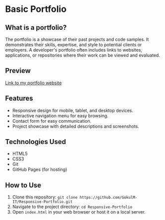 # Basic Portfolio
## What is a portfolio?
The portfolio is a showcase of their past projects and code samples. It demonstrates their skills, expertise, and style to potential clients or employers. A developer's portfolio often includes links to websites, applications, or repositories where their work can be viewed and evaluated.
## Preview
[Link to my portfolio website](https://gokulm-it.github.io/Responsive-Portfolio/)
## Features
- Responsive design for mobile, tablet, and desktop devices.
- Interactive navigation menu for easy browsing.
- Contact form for easy communication.
- Project showcase with detailed descriptions and screenshots.
## Technologies Used
- HTML5
- CSS3
- Git
- GitHub Pages (for hosting)
## How to Use
1. Clone this repository: `git clone https://github.com/GokulM-IT/Responsive-Portfolio.git`
2. Navigate to the project directory: `cd Responsive-Portfolio`
3. Open `index.html` in your web browser or host it on a local server.
